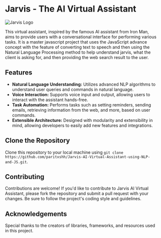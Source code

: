 # Jarvis - The AI Virtual Assistant
![Jarvis Logo](https://images-wixmp-ed30a86b8c4ca887773594c2.wixmp.com/i/21841d70-8503-49cc-aa77-b90f08b29294/d65jisv-8885be37-78d5-4704-ad4c-ad184d38c0a0.png)

This virtual assistant, inspired by the famous AI assistant from Iron Man, aims to provide users with a conversational interface for performing various tasks. It is a master javascript project that uses the JavaScript advance concept with the feature of converting text to speech and then using the Natural Language Processing method to help understand jarvis, what the client is asking for, and then providing the web search result to the user.

## Features

- **Natural Language Understanding:** Utilizes advanced NLP algorithms to understand user queries and commands in natural language.
- **Voice Interaction:** Supports voice input and output, allowing users to interact with the assistant hands-free.
- **Task Automation:** Performs tasks such as setting reminders, sending emails, retrieving information from the web, and more, based on user commands.
- **Extensible Architecture:** Designed with modularity and extensibility in mind, allowing developers to easily add new features and integrations.

## Clone the Repository

Clone this repository to your local machine using `git clone https://github.com/paritxshh/Jarvis-AI-Virtual-Assistant-using-NLP-and-JS.git`.

## Contributing

Contributions are welcome! If you'd like to contribute to Jarvis AI Virtual Assistant, please fork the repository and submit a pull request with your changes. Be sure to follow the project's coding style and guidelines.

## Acknowledgements

Special thanks to the creators of libraries, frameworks, and resources used in this project.
